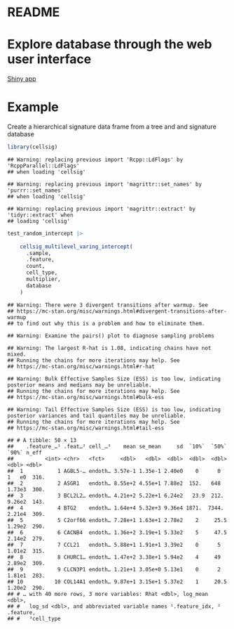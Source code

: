 README
================

# Explore database through the web user interface

[Shiny app](https://shiny.wehi.edu.au/khan.k/cellsigdb)

# Example

Create a hierarchical signature data frame from a tree and and signature
database

``` r
library(cellsig)
```

    ## Warning: replacing previous import 'Rcpp::LdFlags' by 'RcppParallel::LdFlags'
    ## when loading 'cellsig'

    ## Warning: replacing previous import 'magrittr::set_names' by 'purrr::set_names'
    ## when loading 'cellsig'

    ## Warning: replacing previous import 'magrittr::extract' by 'tidyr::extract' when
    ## loading 'cellsig'

``` r
test_random_intercept |>
    
    cellsig_multilevel_varing_intercept(
      .sample, 
      .feature,
      count, 
      cell_type,
      multiplier, 
      database
    )
```

    ## Warning: There were 3 divergent transitions after warmup. See
    ## https://mc-stan.org/misc/warnings.html#divergent-transitions-after-warmup
    ## to find out why this is a problem and how to eliminate them.

    ## Warning: Examine the pairs() plot to diagnose sampling problems

    ## Warning: The largest R-hat is 1.08, indicating chains have not mixed.
    ## Running the chains for more iterations may help. See
    ## https://mc-stan.org/misc/warnings.html#r-hat

    ## Warning: Bulk Effective Samples Size (ESS) is too low, indicating posterior means and medians may be unreliable.
    ## Running the chains for more iterations may help. See
    ## https://mc-stan.org/misc/warnings.html#bulk-ess

    ## Warning: Tail Effective Samples Size (ESS) is too low, indicating posterior variances and tail quantiles may be unreliable.
    ## Running the chains for more iterations may help. See
    ## https://mc-stan.org/misc/warnings.html#tail-ess

    ## # A tibble: 50 × 13
    ##    .feature_…¹ .feat…² cell_…³    mean se_mean     sd  `10%`  `50%`  `90%` n_eff
    ##          <int> <chr>   <fct>     <dbl>   <dbl>  <dbl>  <dbl>  <dbl>  <dbl> <dbl>
    ##  1           1 AGBL5-… endoth… 3.57e-1 1.35e-1 2.40e0    0      0   1   e0  316.
    ##  2           2 ASGR1   endoth… 8.55e+2 4.55e+1 7.88e2  152.   648   1.73e3  300.
    ##  3           3 BCL2L2… endoth… 4.21e+2 5.22e+1 6.24e2   23.9  212.  9.26e2  143.
    ##  4           4 BTG2    endoth… 1.64e+4 5.32e+3 9.36e4 1871.  7344.  2.21e4  309.
    ##  5           5 C2orf66 endoth… 7.28e+1 1.63e+1 2.78e2    2     25.5 1.29e2  290.
    ##  6           6 CACNB4  endoth… 1.36e+2 3.19e+1 5.33e2    5     47.5 2.14e2  279.
    ##  7           7 CCL21   endoth… 5.88e+1 1.91e+1 3.39e2    0      5   1.01e2  315.
    ##  8           8 CHURC1… endoth… 1.47e+2 3.38e+1 5.94e2    4     49   2.89e2  309.
    ##  9           9 CLCN3P1 endoth… 1.21e+1 3.05e+0 5.13e1    0      2   1.81e1  283.
    ## 10          10 COL14A1 endoth… 9.87e+1 3.15e+1 5.37e2    1     20.5 1.20e2  290.
    ## # … with 40 more rows, 3 more variables: Rhat <dbl>, log_mean <dbl>,
    ## #   log_sd <dbl>, and abbreviated variable names ¹​.feature_idx, ²​.feature,
    ## #   ³​cell_type
